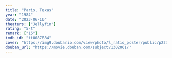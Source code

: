 ```yaml
---
title: "Paris, Texas"
year: "1984"
date: "2023-06-16"
theaters: ["Jellyfin"]
rating: "5-t"
remark: ["15"]
imdb_id: "tt0087884"
cover: "https://img9.doubanio.com/view/photo/l_ratio_poster/public/p2237305324.jpg"
douban_url: "https://movie.douban.com/subject/1302061/"
---
```

